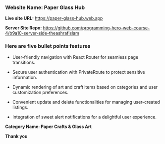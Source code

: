 ### Website Name: Paper Glass Hub


**Live site URL:** https://paper-glass-hub.web.app

**Server Site Repo:** https://github.com/programming-hero-web-course-4/b9a10-server-side-theashrafislam


### **Here are five bullet points features**

* User-friendly navigation with React Router for seamless page transitions.


* Secure user authentication with PrivateRoute to protect sensitive information.


* Dynamic rendering of art and craft items based on categories and user customization preferences.


* Convenient update and delete functionalities for managing user-created listings.


* Integration of sweet alert notifications for a delightful user experience.


**Category Name: Paper Crafts & Glass Art**

**Thank you**